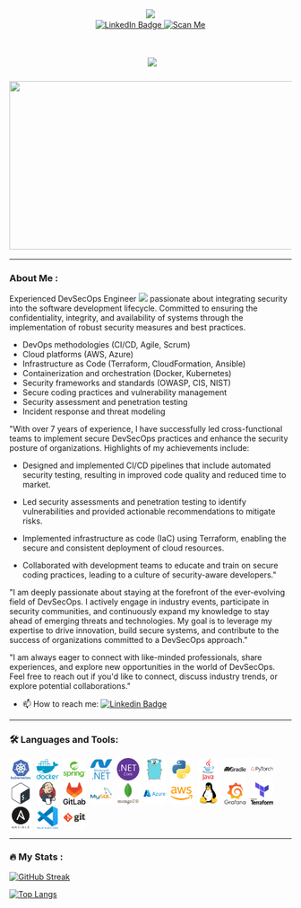 <div id="header" align="center">
  <img src="https://media.giphy.com/media/M9gbBd9nbDrOTu1Mqx/giphy.gif" width="100"/>
</div>

<div id="badges" align="center">
  <a href="https://www.linkedin.com/in/htunnthuthuu/">
     <img src="https://img.shields.io/badge/LinkedIn-blue?style=for-the-badge&logo=linkedin&logoColor=white" alt="LinkedIn Badge"/>
     <img ![image](https://github.com/Htunn/Htunn/assets/27616115/0760aeb4-07d7-42a2-944b-54196bbada3d) alt="Scan Me"/>

  </a>
</div>

<h1 align="center">
  <img src="https://komarev.com/ghpvc/?username=htunn&style=flat-square&color=blue" alt=""/>
  <img src="https://media.giphy.com/media/hvRJCLFzcasrR4ia7z/giphy.gif" width="30px"/>
</h1>

<div align="center">
  <img src="https://media.giphy.com/media/dWesBcTLavkZuG35MI/giphy.gif" width="600" height="300"/>
</div>

---

### About Me :

Experienced DevSecOps Engineer <img src="https://media.giphy.com/media/WUlplcMpOCEmTGBtBW/giphy.gif" width="30"> passionate about integrating security into the software development lifecycle. Committed to ensuring the confidentiality, integrity, and availability of systems through the implementation of robust security measures and best practices.

- DevOps methodologies (CI/CD, Agile, Scrum)
- Cloud platforms (AWS, Azure)
- Infrastructure as Code (Terraform, CloudFormation, Ansible)
- Containerization and orchestration (Docker, Kubernetes)
- Security frameworks and standards (OWASP, CIS, NIST)
- Secure coding practices and vulnerability management
- Security assessment and penetration testing
- Incident response and threat modeling

"With over 7 years of experience, I have successfully led cross-functional teams to implement secure DevSecOps practices and enhance the security posture of organizations. Highlights of my achievements include:

- Designed and implemented CI/CD pipelines that include automated security testing, resulting in improved code quality and reduced time to market.

- Led security assessments and penetration testing to identify vulnerabilities and provided actionable recommendations to mitigate risks.

- Implemented infrastructure as code (IaC) using Terraform, enabling the secure and consistent deployment of cloud resources.

- Collaborated with development teams to educate and train on secure coding practices, leading to a culture of security-aware developers."


"I am deeply passionate about staying at the forefront of the ever-evolving field of DevSecOps. I actively engage in industry events, participate in security communities, and continuously expand my knowledge to stay ahead of emerging threats and technologies. My goal is to leverage my expertise to drive innovation, build secure systems, and contribute to the success of organizations committed to a DevSecOps approach."


"I am always eager to connect with like-minded professionals, share experiences, and explore new opportunities in the world of DevSecOps. Feel free to reach out if you'd like to connect, discuss industry trends, or explore potential collaborations."
- 📫 How to reach me: [![Linkedin Badge](https://img.shields.io/badge/LinkedIn-blue?style=for-the-badge&logo=linkedin&logoColor=white)](https://www.linkedin.com/in/htunnthuthuu/)

---
### 🛠️ Languages and Tools:
<div>
  <img src="https://github.com/devicons/devicon/blob/master/icons/kubernetes/kubernetes-plain-wordmark.svg" title="kubernetes" alt="kubernetes" width="40" height="40"/>&nbsp;
  <img src="https://github.com/devicons/devicon/blob/master/icons/docker/docker-plain-wordmark.svg" title="Docker" alt="Docker" width="40" height="40"/>&nbsp;
  <img src="https://github.com/devicons/devicon/blob/master/icons/spring/spring-original-wordmark.svg" title="Spring" alt="Spring" width="40" height="40"/>&nbsp;
  <img src="https://github.com/devicons/devicon/blob/master/icons/dot-net/dot-net-plain-wordmark.svg" title="dot-net" alt="dot-net" width="40" height="40"/>&nbsp;
  <img src="https://github.com/devicons/devicon/blob/master/icons/dotnetcore/dotnetcore-original.svg" title="dotnetcore" alt="dotnetcore" width="40" height="40"/>&nbsp;
  <img src="https://github.com/devicons/devicon/blob/master/icons/go/go-original.svg" title="go" alt="go " width="40" height="40"/>&nbsp;
  <img src="https://github.com/devicons/devicon/blob/master/icons/python/python-original.svg"  title="python" alt="python" width="40" height="40"/>&nbsp;
  <img src="https://github.com/devicons/devicon/blob/master/icons/java/java-original-wordmark.svg" title="Java" alt="Java" width="40" height="40"/>&nbsp;
  <img src="https://github.com/devicons/devicon/blob/master/icons/gradle/gradle-plain-wordmark.svg" title="Gradle" alt="Gradle" width="40" height="40"/>&nbsp;
  <img src="https://github.com/devicons/devicon/blob/master/icons/pytorch/pytorch-original-wordmark.svg" title="pytorch" alt="pytorch" width="40" height="40"/>&nbsp;
  <img src="https://github.com/devicons/devicon/blob/master/icons/bash/bash-original.svg" title="bash" alt="bash" width="40" height="40"/>&nbsp;
  <img src="https://github.com/devicons/devicon/blob/master/icons/jenkins/jenkins-original.svg" title="jenkins" alt="jenkins" width="40" height="40"/>&nbsp;
  <img src="https://github.com/devicons/devicon/blob/master/icons/gitlab/gitlab-original-wordmark.svg" title="gitlab"  alt="gitlab" width="40" height="40"/>&nbsp;
  <img src="https://github.com/devicons/devicon/blob/master/icons/mysql/mysql-original-wordmark.svg" title="MySQL"  alt="MySQL" width="40" height="40"/>&nbsp;
  <img src="https://github.com/devicons/devicon/blob/master/icons/mongodb/mongodb-original-wordmark.svg" title="mongodb"  alt="mongodb" width="40" height="40"/>&nbsp;
  <img src="https://github.com/devicons/devicon/blob/master/icons/azure/azure-original-wordmark.svg" title="azure" alt="azure" width="40" height="40"/>&nbsp;
  <img src="https://github.com/devicons/devicon/blob/master/icons/amazonwebservices/amazonwebservices-plain-wordmark.svg" title="AWS" alt="AWS" width="40" height="40"/>&nbsp;
  <img src="https://github.com/devicons/devicon/blob/master/icons/linux/linux-original.svg" title="linux" alt="linux" width="40" height="40"/>&nbsp;
  <img src="https://github.com/devicons/devicon/blob/master/icons/grafana/grafana-original-wordmark.svg" title="grafana" alt="grafana" width="40" height="40"/>&nbsp;
  <img src="https://github.com/devicons/devicon/blob/master/icons/terraform/terraform-original-wordmark.svg" title="terraform" alt="terraform" width="40" height="40"/>&nbsp;
  <img src="https://github.com/devicons/devicon/blob/master/icons/ansible/ansible-original-wordmark.svg" title="ansible" alt="ansible" width="40" height="40"/>&nbsp;
  <img src="https://github.com/devicons/devicon/blob/master/icons/vscode/vscode-original-wordmark.svg" title="vscode" alt="vscode" width="40" height="40"/>&nbsp;
  <img src="https://github.com/devicons/devicon/blob/master/icons/git/git-original-wordmark.svg" title="Git" **alt="Git" width="40" height="40"/>
</div>


---
### 🔥 My Stats :
[![GitHub Streak](http://github-readme-streak-stats.herokuapp.com?user=htunn&theme=dark&background=000000)](https://git.io/streak-stats)

[![Top Langs](https://github-readme-stats.vercel.app/api/top-langs/?username=htunn)](https://github.com/htunn/github-readme-stats)


